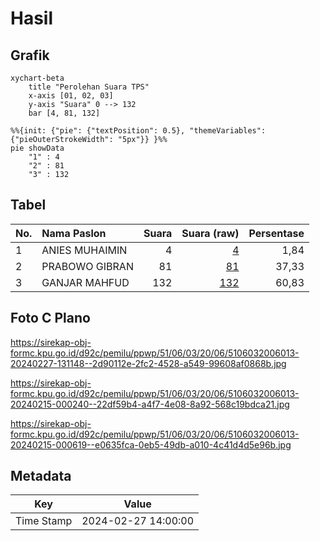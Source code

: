 # Hasil

## Grafik

```mermaid
xychart-beta
    title "Perolehan Suara TPS"
    x-axis [01, 02, 03]
    y-axis "Suara" 0 --> 132
    bar [4, 81, 132]
```

```mermaid
%%{init: {"pie": {"textPosition": 0.5}, "themeVariables": {"pieOuterStrokeWidth": "5px"}} }%%
pie showData
    "1" : 4
    "2" : 81
    "3" : 132
```

## Tabel

| No. | Nama Paslon    | Suara | Suara (raw) | Persentase |
|:--- |:-------------- | -----:| -----------:| ----------:|
| 1   | ANIES MUHAIMIN | 4     | [4][p-1]    | 1,84       |
| 2   | PRABOWO GIBRAN | 81    | [81][p-2]   | 37,33      |
| 3   | GANJAR MAHFUD  | 132   | [132][p-3]  | 60,83      |


[p-1]: https://github.com/gigit-pemilu/pemilu-2024-51-bali/blob/main/pilpres/hitung-suara/sub/51-bali/sub/06-bangli/sub/03-tembuku/sub/2006-peninjoan/sub/013-tps/sub/paslon-1.txt
[p-2]: https://github.com/gigit-pemilu/pemilu-2024-51-bali/blob/main/pilpres/hitung-suara/sub/51-bali/sub/06-bangli/sub/03-tembuku/sub/2006-peninjoan/sub/013-tps/sub/paslon-2.txt
[p-3]: https://github.com/gigit-pemilu/pemilu-2024-51-bali/blob/main/pilpres/hitung-suara/sub/51-bali/sub/06-bangli/sub/03-tembuku/sub/2006-peninjoan/sub/013-tps/sub/paslon-3.txt

## Foto C Plano

https://sirekap-obj-formc.kpu.go.id/d92c/pemilu/ppwp/51/06/03/20/06/5106032006013-20240227-131148--2d90112e-2fc2-4528-a549-99608af0868b.jpg

https://sirekap-obj-formc.kpu.go.id/d92c/pemilu/ppwp/51/06/03/20/06/5106032006013-20240215-000240--22df59b4-a4f7-4e08-8a92-568c19bdca21.jpg

https://sirekap-obj-formc.kpu.go.id/d92c/pemilu/ppwp/51/06/03/20/06/5106032006013-20240215-000619--e0635fca-0eb5-49db-a010-4c41d4d5e96b.jpg


## Metadata

| Key        | Value               |
| ---------- | ------------------- |
| Time Stamp | 2024-02-27 14:00:00 |



